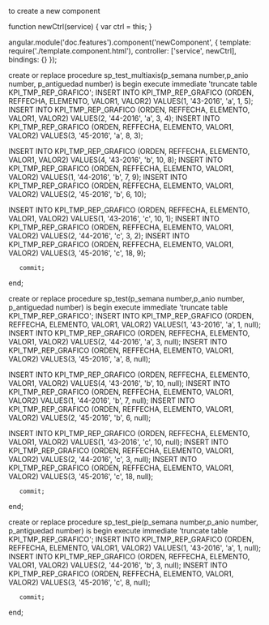 to create a new component 

function newCtrl(service) {
    var ctrl = this;
}

angular.module('doc.features').component('newComponent', {
  template: require('./template.component.html'),
  controller: ['service', newCtrl],
  bindings: {}
});


create or replace procedure sp_test_multiaxis(p_semana number,p_anio number, p_antiguedad number)
is
begin
 execute immediate 'truncate table KPI_TMP_REP_GRAFICO';
INSERT INTO KPI_TMP_REP_GRAFICO (ORDEN, REFFECHA, ELEMENTO, VALOR1, VALOR2) VALUES(1, '43-2016', 'a', 1, 5);
INSERT INTO KPI_TMP_REP_GRAFICO  (ORDEN, REFFECHA, ELEMENTO, VALOR1, VALOR2) VALUES(2, '44-2016', 'a', 3, 4);
INSERT INTO KPI_TMP_REP_GRAFICO  (ORDEN, REFFECHA, ELEMENTO, VALOR1, VALOR2) VALUES(3, '45-2016', 'a', 8, 3);

INSERT INTO KPI_TMP_REP_GRAFICO  (ORDEN, REFFECHA, ELEMENTO, VALOR1, VALOR2) VALUES(4, '43-2016', 'b', 10, 8);
INSERT INTO KPI_TMP_REP_GRAFICO  (ORDEN, REFFECHA, ELEMENTO, VALOR1, VALOR2) VALUES(1, '44-2016', 'b', 7, 9);
INSERT INTO KPI_TMP_REP_GRAFICO  (ORDEN, REFFECHA, ELEMENTO, VALOR1, VALOR2) VALUES(2, '45-2016', 'b', 6, 10);

INSERT INTO KPI_TMP_REP_GRAFICO  (ORDEN, REFFECHA, ELEMENTO, VALOR1, VALOR2) VALUES(1, '43-2016', 'c', 10, 1);
INSERT INTO KPI_TMP_REP_GRAFICO  (ORDEN, REFFECHA, ELEMENTO, VALOR1, VALOR2) VALUES(2, '44-2016', 'c', 3, 2);
INSERT INTO KPI_TMP_REP_GRAFICO  (ORDEN, REFFECHA, ELEMENTO, VALOR1, VALOR2) VALUES(3, '45-2016', 'c', 18, 9);


       commit;
 
end;


create or replace procedure sp_test(p_semana number,p_anio number, p_antiguedad number)
is
begin
 execute immediate 'truncate table KPI_TMP_REP_GRAFICO';
INSERT INTO KPI_TMP_REP_GRAFICO (ORDEN, REFFECHA, ELEMENTO, VALOR1, VALOR2) VALUES(1, '43-2016', 'a', 1, null);
INSERT INTO KPI_TMP_REP_GRAFICO  (ORDEN, REFFECHA, ELEMENTO, VALOR1, VALOR2) VALUES(2, '44-2016', 'a', 3, null);
INSERT INTO KPI_TMP_REP_GRAFICO  (ORDEN, REFFECHA, ELEMENTO, VALOR1, VALOR2) VALUES(3, '45-2016', 'a', 8, null);

INSERT INTO KPI_TMP_REP_GRAFICO  (ORDEN, REFFECHA, ELEMENTO, VALOR1, VALOR2) VALUES(4, '43-2016', 'b', 10, null);
INSERT INTO KPI_TMP_REP_GRAFICO  (ORDEN, REFFECHA, ELEMENTO, VALOR1, VALOR2) VALUES(1, '44-2016', 'b', 7, null);
INSERT INTO KPI_TMP_REP_GRAFICO  (ORDEN, REFFECHA, ELEMENTO, VALOR1, VALOR2) VALUES(2, '45-2016', 'b', 6, null);

INSERT INTO KPI_TMP_REP_GRAFICO  (ORDEN, REFFECHA, ELEMENTO, VALOR1, VALOR2) VALUES(1, '43-2016', 'c', 10, null);
INSERT INTO KPI_TMP_REP_GRAFICO  (ORDEN, REFFECHA, ELEMENTO, VALOR1, VALOR2) VALUES(2, '44-2016', 'c', 3, null);
INSERT INTO KPI_TMP_REP_GRAFICO  (ORDEN, REFFECHA, ELEMENTO, VALOR1, VALOR2) VALUES(3, '45-2016', 'c', 18, null);


       commit;
 
end;

create or replace procedure sp_test_pie(p_semana number,p_anio number, p_antiguedad number)
is
begin
 execute immediate 'truncate table KPI_TMP_REP_GRAFICO';
INSERT INTO KPI_TMP_REP_GRAFICO (ORDEN, REFFECHA, ELEMENTO, VALOR1, VALOR2) VALUES(1, '43-2016', 'a', 1, null);
INSERT INTO KPI_TMP_REP_GRAFICO  (ORDEN, REFFECHA, ELEMENTO, VALOR1, VALOR2) VALUES(2, '44-2016', 'b', 3, null);
INSERT INTO KPI_TMP_REP_GRAFICO  (ORDEN, REFFECHA, ELEMENTO, VALOR1, VALOR2) VALUES(3, '45-2016', 'c', 8, null);




       commit;
 
end;